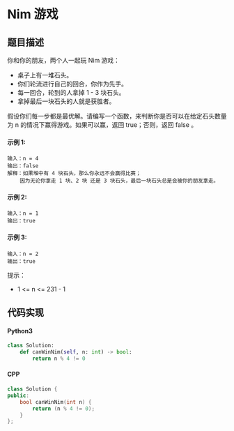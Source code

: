 # Nim 游戏

## 题目描述
你和你的朋友，两个人一起玩 Nim 游戏：

- 桌子上有一堆石头。
- 你们轮流进行自己的回合，你作为先手。
- 每一回合，轮到的人拿掉 1 - 3 块石头。
- 拿掉最后一块石头的人就是获胜者。

假设你们每一步都是最优解。请编写一个函数，来判断你是否可以在给定石头数量为 n 的情况下赢得游戏。如果可以赢，返回 true；否则，返回 false 。

#### 示例 1:
```
输入：n = 4
输出：false 
解释：如果堆中有 4 块石头，那么你永远不会赢得比赛；
    因为无论你拿走 1 块、2 块 还是 3 块石头，最后一块石头总是会被你的朋友拿走。
```
#### 示例 2:
```
输入：n = 1
输出：true
```
#### 示例 3:
```
输入：n = 2
输出：true
```
提示：

- 1 <= n <= 231 - 1

## 代码实现
#### Python3
```python
class Solution:
    def canWinNim(self, n: int) -> bool:
        return n % 4 != 0
```
#### CPP
```C++
class Solution {
public:
    bool canWinNim(int n) {
        return (n % 4 != 0);
    }
};
```